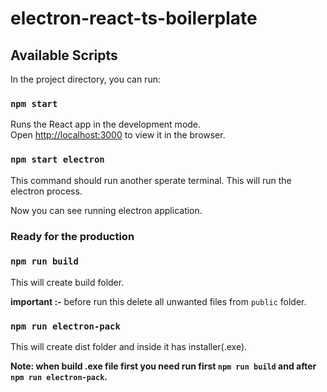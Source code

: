# electron-react-ts-boilerplate

## Available Scripts

In the project directory, you can run:

### `npm start`

Runs the React app in the development mode.\
Open [http://localhost:3000](http://localhost:3000) to view it in the browser.

### `npm start electron`

This command should run another sperate terminal.
This will run the electron process.

Now you can see running electron application.

### Ready for the production
### `npm run build`
This will create build folder.

**important :-** before run this delete all unwanted files from `public` folder.

### `npm run electron-pack`
This will create dist folder and inside it has installer(.exe).

**Note: when build .exe file first you need run first `npm run build` and after `npm run electron-pack`.**

